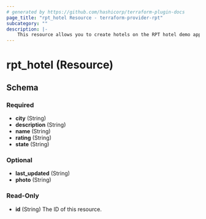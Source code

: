 ```yaml
---
# generated by https://github.com/hashicorp/terraform-plugin-docs
page_title: "rpt_hotel Resource - terraform-provider-rpt"
subcategory: ""
description: |-
    This resource allows you to create hotels on the RPT hotel demo application. In order to use this, you must set the endpoint variable in the provider configuration. More information is available in the project repos README.
---
```


# rpt_hotel (Resource)





<!-- schema generated by tfplugindocs -->
## Schema

### Required

- **city** (String)
- **description** (String)
- **name** (String)
- **rating** (String)
- **state** (String)

### Optional

- **last_updated** (String)
- **photo** (String)

### Read-Only

- **id** (String) The ID of this resource.


